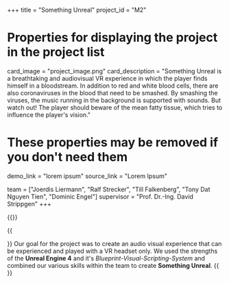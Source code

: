 +++
title = "Something Unreal"
project_id = "M2"

# Properties for displaying the project in the project list
card_image = "project_image.png"
card_description = "Something Unreal is a breathtaking and audiovisual VR experience in which the player finds himself in a bloodstream. In addition to red and white blood cells, there are also coronaviruses in the blood that need to be smashed. By smashing the viruses, the music running in the background is supported with sounds. But watch out! The player should beware of the mean fatty tissue, which tries to influence the player's vision."

# These properties may be removed if you don't need them
demo_link = "lorem ipsum"
source_link = "Lorem Ipsum"

team = ["Joerdis Liermann", "Ralf Strecker", "Till Falkenberg", "Tony Dat Nguyen Tien", "Dominic Engel"]
supervisor = "Prof. Dr.-Ing. David Strippgen"
+++

{{<mediathek id="<our trailer comes in here" title="Our presentation">}}

{{<section title="Our goal">}}
Our goal for the project was to create an audio visual experience that can be experienced and played with a VR headset only. We used the strengths of the <strong>Unreal Engine 4</strong> and it's <i>Blueprint-Visual-Scripting-System</i> and combined our various skills within the team to create <strong>Something Unreal</strong>.
{{</section>}}